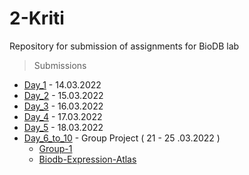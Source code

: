 # 2-Kriti

Repository for submission of assignments for BioDB lab

> Submissions
- [Day_1](Homework/Day_1/) - 14.03.2022
- [Day_2](Homework/Day_2/) - 15.03.2022
- [Day_3](Homework/Day_3/) - 16.03.2022
- [Day_4](Homework/Day_4/) - 17.03.2022
- [Day_5](Homework/Day_5/) - 18.03.2022
- [Day_6_to_10](Homework/Day_3/) - Group Project ( 21 - 25 .03.2022 )
  - [Group-1](https://gitlab.informatik.uni-bonn.de/biodb-2022/groups/group-1)
  - [Biodb-Expression-Atlas](https://gitlab.informatik.uni-bonn.de/biodb-2022/packages/biodb-expression-atlas)